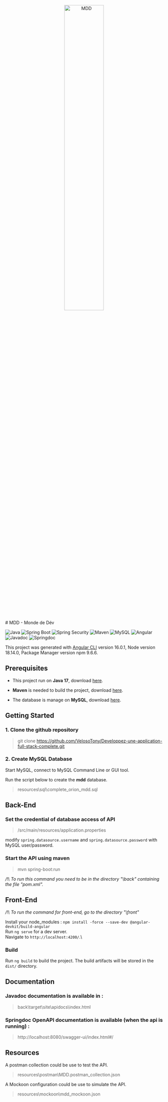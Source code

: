 <p align="center">
  <img src="front\src\assets\logo_p6.png" title="MDD" width="50%" height="50%">
</p>
# MDD - Monde de Dév

![Java](https://img.shields.io/badge/Java-17.0.6-red) ![Spring Boot](https://img.shields.io/badge/Spring%20Boot-3.0.7-green) ![Spring Security](https://img.shields.io/badge/Spring-Security-darkgreen) ![Maven](https://img.shields.io/badge/Apache%20Maven-3.8.7-blueviolet) ![MySQL](https://img.shields.io/badge/MySQL-8.0.x-orange) ![Angular](https://img.shields.io/badge/Angular-16.0.1-red) ![Javadoc](https://img.shields.io/badge/Javadoc-3.5.0-red) ![Springdoc](https://img.shields.io/badge/Springdoc-2.1.0-green) 

This project was generated with [Angular CLI](https://github.com/angular/angular-cli) version 16.0.1, Node version 18.14.0, Package Manager version npm 9.6.6.

## Prerequisites

- This project run on **Java 17**, download [here](https://www.oracle.com/fr/java/technologies/downloads/).

- **Maven** is needed to build the project, download [here](https://maven.apache.org/download.cgi).

- The database is manage on **MySQL**, download [here](https://dev.mysql.com/downloads/installer/).

## Getting Started

### 1. Clone the github repository

> git clone https://github.com/VelosoTony/Developpez-une-application-full-stack-complete.git

### 2. Create MySQL Database

Start MySQL, connect to MySQL Command Line or GUI tool.

Run the script below to create the **mdd** database.

> resources\sql\complete_orion_mdd.sql

## Back-End

### Set the credential of database access of API

> /src/main/resources/application.properties

modify `spring.datasource.username` and `spring.datasource.password` with MySQL user/password.

### Start the API using maven

> mvn spring-boot:run

_/!\ To run this command you need to be in the directory "\back" containing the file "pom.xml"._

## Front-End

_/!\ To run the command for front-end, go to the directory "\front"_

Install your node_modules : `npm install -force --save-dev @angular-devkit/build-angular`\
Run `ng serve` for a dev server.\
Navigate to `http://localhost:4200/`.\

### Build

Run `ng build` to build the project. The build artifacts will be stored in the `dist/` directory.

## Documentation

### Javadoc documentation is available in :

> back\target\site\apidocs\index.html

### Springdoc OpenAPI documentation is available (when the api is running) :

> http://localhost:8080/swagger-ui/index.html#/

## Resources

A postman collection could be use to test the API.

> resources\postman\MDD.postman_collection.json

A Mockoon configuration could be use to simulate the API.

> resources\mockoon\mdd_mockoon.json
